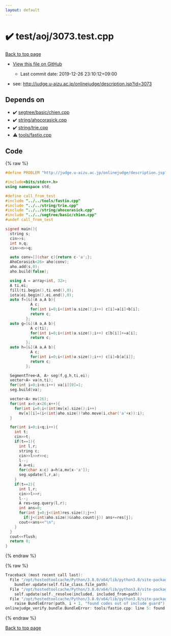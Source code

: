 ```yaml
---
layout: default
---
```


<!-- mathjax config similar to math.stackexchange -->
<script type="text/javascript" async
  src="https://cdnjs.cloudflare.com/ajax/libs/mathjax/2.7.5/MathJax.js?config=TeX-MML-AM_CHTML">
</script>
<script type="text/x-mathjax-config">
  MathJax.Hub.Config({
    TeX: { equationNumbers: { autoNumber: "AMS" }},
    tex2jax: {
      inlineMath: [ ['$','$'] ],
      processEscapes: true
    },
    "HTML-CSS": { matchFontHeight: false },
    displayAlign: "left",
    displayIndent: "2em"
  });
</script>

<script type="text/javascript" src="https://cdnjs.cloudflare.com/ajax/libs/jquery/3.4.1/jquery.min.js"></script>
<script src="https://cdn.jsdelivr.net/npm/jquery-balloon-js@1.1.2/jquery.balloon.min.js" integrity="sha256-ZEYs9VrgAeNuPvs15E39OsyOJaIkXEEt10fzxJ20+2I=" crossorigin="anonymous"></script>
<script type="text/javascript" src="../../../assets/js/copy-button.js"></script>
<link rel="stylesheet" href="../../../assets/css/copy-button.css" />


# :heavy_check_mark: test/aoj/3073.test.cpp

<a href="../../../index.html">Back to top page</a>

* <a href="{{ site.github.repository_url }}/blob/master/test/aoj/3073.test.cpp">View this file on GitHub</a>
    - Last commit date: 2019-12-26 23:10:12+09:00


* see: <a href="http://judge.u-aizu.ac.jp/onlinejudge/description.jsp?id=3073">http://judge.u-aizu.ac.jp/onlinejudge/description.jsp?id=3073</a>


## Depends on

* :heavy_check_mark: <a href="../../../library/segtree/basic/chien.cpp.html">segtree/basic/chien.cpp</a>
* :heavy_check_mark: <a href="../../../library/string/ahocorasick.cpp.html">string/ahocorasick.cpp</a>
* :heavy_check_mark: <a href="../../../library/string/trie.cpp.html">string/trie.cpp</a>
* :warning: <a href="../../../library/tools/fastio.cpp.html">tools/fastio.cpp</a>


## Code

<a id="unbundled"></a>
{% raw %}
```cpp
#define PROBLEM "http://judge.u-aizu.ac.jp/onlinejudge/description.jsp?id=3073"

#include<bits/stdc++.h>
using namespace std;

#define call_from_test
#include "../../tools/fastio.cpp"
#include "../../string/trie.cpp"
#include "../../string/ahocorasick.cpp"
#include "../../segtree/basic/chien.cpp"
#undef call_from_test

signed main(){
  string s;
  cin>>s;
  int n,q;
  cin>>n>>q;

  auto conv=[](char c){return c-'a';};
  AhoCorasick<26> aho(conv);
  aho.add(s,0);
  aho.build(false);

  using A = array<int, 32>;
  A ti,ei;
  fill(ti.begin(),ti.end(),0);
  iota(ei.begin(),ei.end(),0);
  auto f=[&](A a,A b){
           A c;
           for(int i=0;i<(int)a.size();i++) c[i]=a[i]+b[i];
           return c;
         };
  auto g=[&](A a,A b){
           A c(ti);
           for(int i=0;i<(int)a.size();i++) c[b[i]]+=a[i];
           return c;
         };
  auto h=[&](A a,A b){
           A c;
           for(int i=0;i<(int)a.size();i++) c[i]=b[a[i]];
           return c;
         };

  SegmentTree<A, A> seg(f,g,h,ti,ei);
  vector<A> va(n,ti);
  for(int i=0;i<n;i++) va[i][0]=1;
  seg.build(va);

  vector<A> mv(26);
  for(int x=0;x<26;x++){
    for(int i=0;i<(int)mv[x].size();i++)
      mv[x][i]=(i<(int)aho.size()?aho.move(i,char('a'+x)):i);
  }

  for(int i=0;i<q;i++){
    int t;
    cin>>t;
    if(t==1){
      int l,r;
      string c;
      cin>>l>>r>>c;
      l--;
      A a=ei;
      for(char x:c) a=h(a,mv[x-'a']);
      seg.update(l,r,a);
    }
    if(t==2){
      int l,r;
      cin>>l>>r;
      l--;
      A res=seg.query(l,r);
      int ans=0;
      for(int j=0;j<(int)res.size();j++)
        if(j<(int)aho.size()&&aho.count(j)) ans+=res[j];
      cout<<ans<<"\n";
    }
  }
  cout<<flush;
  return 0;
}

```
{% endraw %}

<a id="bundled"></a>
{% raw %}
```cpp
Traceback (most recent call last):
  File "/opt/hostedtoolcache/Python/3.8.0/x64/lib/python3.8/site-packages/onlinejudge_verify/docs.py", line 328, in write_contents
    bundler.update(self.file_class.file_path)
  File "/opt/hostedtoolcache/Python/3.8.0/x64/lib/python3.8/site-packages/onlinejudge_verify/bundle.py", line 154, in update
    self.update(self._resolve(included, included_from=path))
  File "/opt/hostedtoolcache/Python/3.8.0/x64/lib/python3.8/site-packages/onlinejudge_verify/bundle.py", line 123, in update
    raise BundleError(path, i + 1, "found codes out of include guard")
onlinejudge_verify.bundle.BundleError: tools/fastio.cpp: line 5: found codes out of include guard

```
{% endraw %}

<a href="../../../index.html">Back to top page</a>

